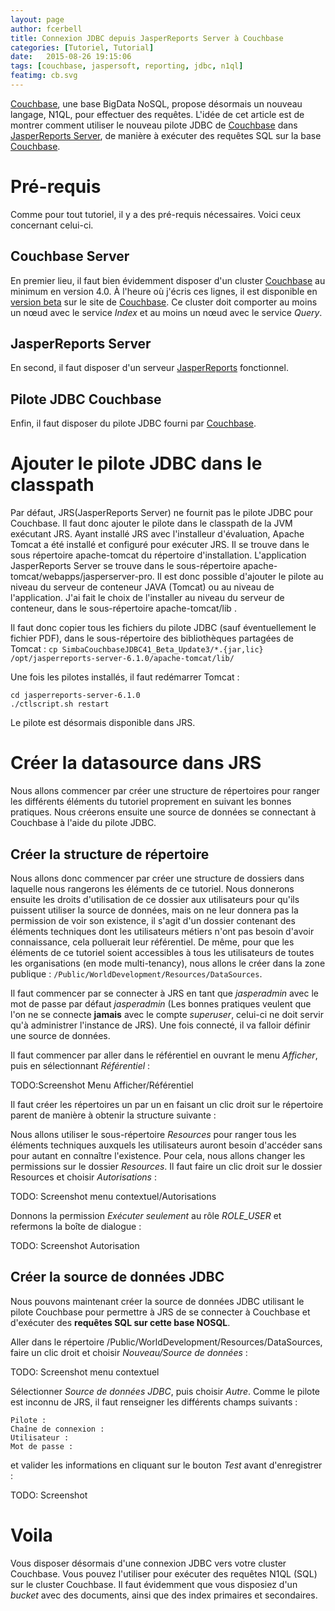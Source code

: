 ```yaml
---
layout: page
author: fcerbell
title: Connexion JDBC depuis JasperReports Server à Couchbase
categories: [Tutoriel, Tutorial]
date:   2015-08-26 19:15:06
tags: [couchbase, jaspersoft, reporting, jdbc, n1ql]
featimg: cb.svg
---
```


[Couchbase], une base BigData NoSQL, propose désormais un nouveau langage, N1QL, pour effectuer des requêtes. L'idée de cet article est de montrer comment utiliser le nouveau pilote JDBC de [Couchbase] dans [JasperReports Server][jrs], de manière à exécuter des requêtes SQL sur la base [Couchbase].

Pré-requis
==========
Comme pour tout tutoriel, il y a des pré-requis nécessaires. Voici ceux concernant celui-ci.

Couchbase Server
----------------
En premier lieu, il faut bien évidemment disposer d'un cluster [Couchbase] au minimum en version 4.0. À l'heure où j'écris ces lignes, il est disponible en [version beta][cb40beta] sur le site de [Couchbase]. Ce cluster doit comporter au moins un nœud avec le service *Index* et au moins un nœud avec le service *Query*.


JasperReports Server
--------------------
En second, il faut disposer d'un serveur [JasperReports][jrs] fonctionnel.

Pilote JDBC Couchbase 
---------------------
Enfin, il faut disposer du pilote JDBC fourni par [Couchbase].

Ajouter le pilote JDBC dans le classpath
========================================

Par défaut, JRS(JasperReports Server) ne fournit pas le pilote JDBC pour Couchbase. Il faut donc ajouter le pilote dans le classpath de la JVM exécutant JRS. Ayant installé JRS avec l'installeur d'évaluation, Apache Tomcat a été installé et configuré pour exécuter JRS. Il se trouve dans le sous répertoire apache-tomcat du répertoire d'installation. L'application JasperReports Server se trouve dans le sous-répertoire apache-tomcat/webapps/jasperserver-pro. Il est donc possible d'ajouter le pilote au niveau du serveur de conteneur JAVA (Tomcat) ou au niveau de l'application. J'ai fait le choix de l'installer au niveau du serveur de conteneur, dans le sous-répertoire apache-tomcat/lib .

Il faut donc copier tous les fichiers du pilote JDBC (sauf éventuellement le fichier PDF), dans le sous-répertoire des bibliothèques partagées de Tomcat :
``` cp SimbaCouchbaseJDBC41_Beta_Update3/*.{jar,lic} /opt/jasperreports-server-6.1.0/apache-tomcat/lib/ ```

Une fois les pilotes installés, il faut redémarrer Tomcat :
```
cd jasperreports-server-6.1.0
./ctlscript.sh restart
```

Le pilote est désormais disponible dans JRS.

Créer la datasource dans JRS
============================

Nous allons commencer par créer une structure de répertoires pour ranger les différents éléments du tutoriel proprement en suivant les bonnes pratiques. Nous créerons ensuite une source de données se connectant à Couchbase à l'aide du pilote JDBC.

Créer la structure de répertoire
--------------------------------

Nous allons donc commencer par créer une structure de dossiers dans laquelle nous rangerons les éléments de ce tutoriel. Nous donnerons ensuite les droits d'utilisation de ce dossier aux utilisateurs pour qu'ils puissent utiliser la source de données, mais on ne leur donnera pas la permission de voir son existence, il s'agit d'un dossier contenant des éléments techniques dont les utilisateurs métiers n'ont pas besoin d'avoir connaissance, cela polluerait leur référentiel. De même, pour que les éléments de ce tutoriel soient accessibles à tous les utilisateurs de toutes les organisations (en mode multi-tenancy), nous allons le créer dans la zone publique : ```/Public/WorldDevelopment/Resources/DataSources```.

Il faut commencer par se connecter à JRS en tant que *jasperadmin* avec le mot de passe par défaut *jasperadmin* (Les bonnes pratiques veulent que l'on ne se connecte **jamais** avec le compte *superuser*, celui-ci ne doit servir qu'à administrer l'instance de JRS).  Une fois connecté, il va falloir définir une source de données. 

Il faut commencer par aller dans le référentiel en ouvrant le menu *Afficher*, puis en sélectionnant *Référentiel* :

TODO:Screenshot Menu Afficher/Référentiel

Il faut créer les répertoires un par un en faisant un clic droit sur le répertoire parent de manière à obtenir la structure suivante :

Nous allons utiliser le sous-répertoire *Resources* pour ranger tous les éléments techniques auxquels les utilisateurs auront besoin d'accéder sans pour autant en connaître l'existence. Pour cela, nous allons changer les permissions sur le dossier *Resources*. Il faut faire un clic droit sur le dossier Resources et choisir *Autorisations* :

TODO: Screenshot menu contextuel/Autorisations

Donnons la permission *Exécuter seulement* au rôle *ROLE_USER* et refermons la boîte de dialogue :

TODO: Screenshot Autorisation

Créer la source de données JDBC
-------------------------------

Nous pouvons maintenant créer la source de données JDBC utilisant le pilote Couchbase pour permettre à JRS de se connecter à Couchbase et d'exécuter des **requêtes SQL sur cette base NOSQL**.

Aller dans le répertoire /Public/WorldDevelopment/Resources/DataSources, faire un clic droit et choisir *Nouveau/Source de données* :

TODO: Screenshot menu contextuel

Sélectionner *Source de données JDBC*, puis choisir *Autre*. Comme le pilote est inconnu de JRS, il faut renseigner les différents champs suivants :
```
Pilote : 
Chaîne de connexion :
Utilisateur :
Mot de passe :
```

et valider les informations en cliquant sur le bouton *Test* avant d'enregistrer :

TODO: Screenshot

Voila
=====

Vous disposer désormais d'une connexion JDBC vers votre cluster Couchbase. Vous pouvez l'utiliser pour exécuter des requêtes N1QL (SQL) sur le cluster Couchbase. Il faut évidemment que vous disposiez d'un *bucket* avec des documents, ainsi que des index primaires et secondaires.






[cb40beta]: http://www.couchbase.com/preview/couchbase-server-4-0
[Couchbase]: http://www.couchbase.com
[jrs]: http://community.jaspersoft.com/project/jasperreports-server
